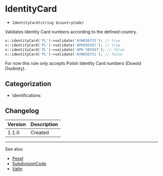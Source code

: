 # IdentityCard

- `IdentityCard(string $countryCode)`

Validates Identity Card numbers according to the defined country.

```php
v::identityCard('PL')->validate('AYW036733'); // true
v::identityCard('PL')->validate('APH505567'); // true
v::identityCard('PL')->validate('APH 505567'); // false
v::identityCard('PL')->validate('AYW036731'); // false
```

For now this rule only accepts Polish Identity Card numbers (Dowód Osobisty).

## Categorization

- Identifications

## Changelog

Version | Description
--------|-------------
  1.1.0 | Created

***
See also:

- [Pesel](Pesel.md)
- [SubdivisionCode](SubdivisionCode.md)
- [Vatin](Vatin.md)
